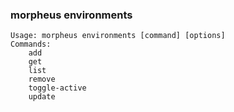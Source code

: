 ### morpheus environments

```
Usage: morpheus environments [command] [options]
Commands:
	add
	get
	list
	remove
	toggle-active
	update
```
